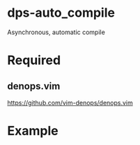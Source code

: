 # dps-auto_compile

Asynchronous, automatic compile 
    
# Required

## denops.vim

https://github.com/vim-denops/denops.vim

# Example

```
```
